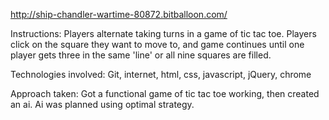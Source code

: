 http://ship-chandler-wartime-80872.bitballoon.com/

Instructions: Players alternate taking turns in a game of tic tac toe. Players click on the square they want to move to, and game continues until one player gets three in the same 'line' or all nine squares are filled.


Technologies involved: Git, internet, html, css, javascript, jQuery, chrome

Approach taken: Got a functional game of tic tac toe working, then created an ai. Ai was planned using optimal strategy.